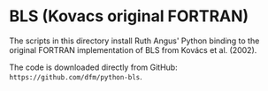 # BLS (Kovacs original FORTRAN)

The scripts in this directory install Ruth Angus' Python binding to the original FORTRAN implementation of BLS from Kovács et al. (2002).

The code is downloaded directly from GitHub: `https://github.com/dfm/python-bls`.
